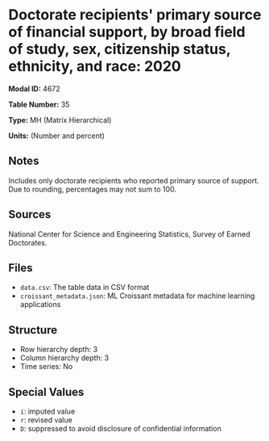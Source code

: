 # Doctorate recipients' primary source of financial support, by broad field of study, sex, citizenship status, ethnicity, and race: 2020

**Modal ID:** 4672

**Table Number:** 35

**Type:** MH (Matrix Hierarchical)

**Units:** (Number and percent)

## Notes

Includes only doctorate recipients who reported primary source of support. Due to rounding, percentages may not sum to 100.

## Sources

National Center for Science and Engineering Statistics, Survey of Earned Doctorates.

## Files

- `data.csv`: The table data in CSV format
- `croissant_metadata.json`: ML Croissant metadata for machine learning applications

## Structure

- Row hierarchy depth: 3
- Column hierarchy depth: 3
- Time series: No

## Special Values

- `i`: imputed value
- `r`: revised value
- `D`: suppressed to avoid disclosure of confidential information
